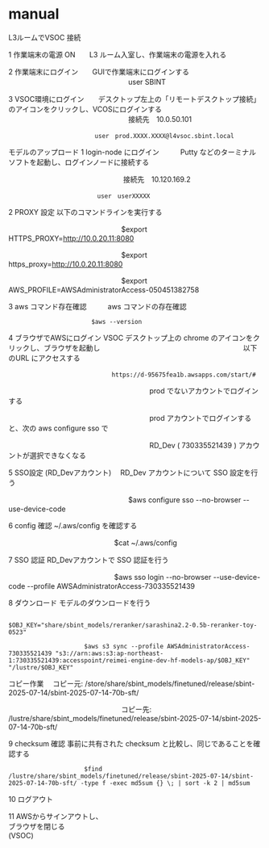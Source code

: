 # manual

L3ルームでVSOC 接続　

1	作業端末の電源 ON　　L3 ルーム入室し、作業端末の電源を入れる

2	作業端末にログイン　　GUIで作業端末にログインする
　　　　　　　　　　　　　　　　　user SBINT
		 
3	VSOC環境にログイン　　デスクトップ左上の「リモートデスクトップ接続」のアイコンをクリックし、VCOSにログインする
　　　　　　　　　　　　　　　　　接続先　10.0.50.101
		 
        　　　　　　　　　　　　user　prod.XXXX.XXXX@l4vsoc.sbint.local

      
		    
モデルのアップロード
1	login-node にログイン　　　Putty などのターミナルソフトを起動し、ログインノードに接続する

　　　　　　　　　　　　　　　　  接続先　10.120.169.2
		  
                　　　　　　　 user　userXXXXX　
			

2	PROXY 設定	以下のコマンドラインを実行する

　　　　　　　　　　　　　　　　$export HTTPS_PROXY=http://10.0.20.11:8080
		
　　　　　　　　　　　　　　　　$export https_proxy=http://10.0.20.11:8080
		
　　　　　　　　　　　　　　　　$export AWS_PROFILE=AWSAdministratorAccess-050451382758
		

3	aws コマンド存在確認　　　aws コマンドの存在確認

                           $aws --version
			   

4	ブラウザでAWSにログイン	VSOC デスクトップ上の chrome のアイコンをクリックし、ブラウザを起動し
　　　　　　　　　　　　　　　　　　　　以下のURL にアクセスする
		    
                          　　　　https://d-95675fea1b.awsapps.com/start/#
			      
　　　　　　　　　　　　　　　　　　　　prod でないアカウントでログインする
		    
　　　　　　　　　　　　　　　　　　　　prod アカウントでログインすると、次の aws configure sso で
		    
　　　　　　　　　　　　　　　　　　　　RD_Dev ( 730335521439 ) アカウントが選択できなくなる 
		    

5	SSO設定 (RD_Devアカウント)	　RD_Dev アカウントについて SSO 設定を行う

　　　　　　　　　　　　　　　　　$aws configure sso --no-browser --use-device-code

6	config 確認		~/.aws/config を確認する

　　　　　　　　　　　　　　　$cat ~/.aws/config
	       

7	SSO 認証			RD_Devアカウントで SSO 認証を行う

　　　　　　　　　　　　　　　$aws sso login --no-browser --use-device-code --profile AWSAdministratorAccess-730335521439
	       

8	ダウンロード		モデルのダウンロードを行う

                         $OBJ_KEY="share/sbint_models/reranker/sarashina2.2-0.5b-reranker-toy-0523"
			 
                         $aws s3 sync --profile AWSAdministratorAccess-730335521439 "s3://arn:aws:s3:ap-northeast-1:730335521439:accesspoint/reimei-engine-dev-hf-models-ap/$OBJ_KEY"  "/lustre/$OBJ_KEY"
			 

 コピー作業                　コピー元: /store/share/sbint_models/finetuned/release/sbint-2025-07-14/sbint-2025-07-14-70b-sft/
 
 　　　　　　　　　　　　　　　　コピー先: /lustre/share/sbint_models/finetuned/release/sbint-2025-07-14/sbint-2025-07-14-70b-sft/
		 
                
9	checksum 確認				事前に共有された checksum と比較し、同じであることを確認する

                         $find /lustre/share/sbint_models/finetuned/release/sbint-2025-07-14/sbint-2025-07-14-70b-sft/ -type f -exec md5sum {} \; | sort -k 2 | md5sum
			 

10	ログアウト									

11	AWSからサインアウトし、									
	ブラウザを閉じる									
	(VSOC)									

                         
                 




                      
                      
